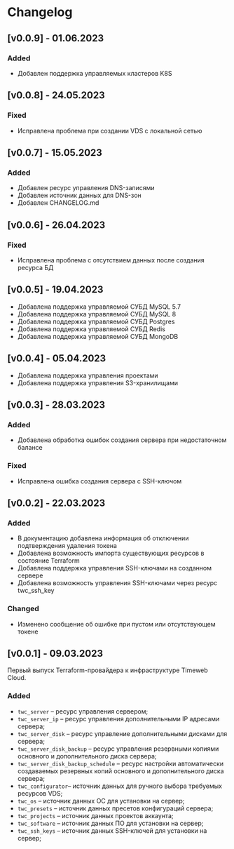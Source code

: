 # Changelog

## [v0.0.9] - 01.06.2023

### Added

- Добавлен поддержка управляемых кластеров K8S

## [v0.0.8] - 24.05.2023

### Fixed

- Исправлена проблема при создании VDS с локальной сетью

## [v0.0.7] - 15.05.2023

### Added

- Добавлен ресурс управления DNS-записями
- Добавлен источник данных для DNS-зон
- Добавлен CHANGELOG.md

## [v0.0.6] - 26.04.2023

### Fixed

- Исправлена проблема с отсутствием данных после создания ресурса БД

## [v0.0.5] - 19.04.2023

- Добавлена поддержка управляемой СУБД MySQL 5.7
- Добавлена поддержка управляемой СУБД MySQL 8
- Добавлена поддержка управляемой СУБД Postgres
- Добавлена поддержка управляемой СУБД Redis
- Добавлена поддержка управляемой СУБД MongoDB

## [v0.0.4] - 05.04.2023

- Добавлена поддержка управления проектами
- Добавлена поддержка управления S3-хранилищами

## [v0.0.3] - 28.03.2023

### Added

- Добавлена обработка ошибок создания сервера при недостаточном балансе

### Fixed

- Исправлена ошибка создания сервера с SSH-ключом

## [v0.0.2] - 22.03.2023

### Added

- В документацию добавлена информация об отключении подтверждения удаления токена
- Добавлена возможность импорта существующих ресурсов в состояние Terraform
- Добавлена поддержка управления SSH-ключами на созданном сервере
- Добавлена возможность управления SSH-ключами через ресурс twc_ssh_key

### Changed

- Изменено сообщение об ошибке при пустом или отсутствующем токене

## [v0.0.1] - 09.03.2023

Первый выпуск Terraform-провайдера к инфраструктуре Timeweb Cloud.

### Added

- `twc_server` – ресурс управления сервером;
- `twc_server_ip` – ресурс управления дополнительными IP адресами сервера;
- `twc_server_disk` – ресурс управление дополнительными дисками для сервера;
- `twc_server_disk_backup` – ресурс управления резервными копиями основного и дополнительного диска сервера;
- `twc_server_disk_backup_schedule` – ресурс настройки автоматически создаваемых резервных копий основного и дополнительного диска сервера;
- `twc_configurator`– источник данных для ручного выбора требуемых ресурсов VDS;
- `twc_os` – источник данных ОС для установки на сервер;
- `twc_presets` – источник данных пресетов конфигураций сервера;
- `twc_projects` – источник данных проектов аккаунта;
- `twc_software` – источник данных ПО для установки на сервер;
- `twc_ssh_keys` – источник данных SSH-ключей для установки на сервер;